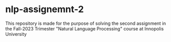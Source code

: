 # nlp-assignemnt-2
This repository is made for the purpose of solving the second assignment in the Fall-2023 Trimester "Natural Language Processing" course at Innopolis University
